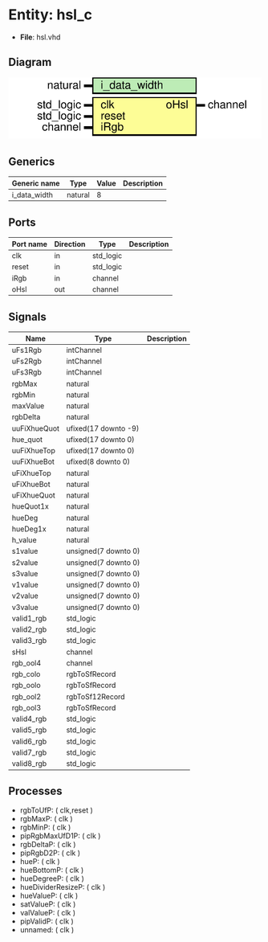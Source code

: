 # Entity: hsl_c 

- **File**: hsl.vhd
## Diagram

![Diagram](hsl.svg "Diagram")
## Generics

| Generic name | Type    | Value | Description |
| ------------ | ------- | ----- | ----------- |
| i_data_width | natural | 8     |             |
## Ports

| Port name | Direction | Type      | Description |
| --------- | --------- | --------- | ----------- |
| clk       | in        | std_logic |             |
| reset     | in        | std_logic |             |
| iRgb      | in        | channel   |             |
| oHsl      | out       | channel   |             |
## Signals

| Name         | Type                 | Description |
| ------------ | -------------------- | ----------- |
| uFs1Rgb      | intChannel           |             |
| uFs2Rgb      | intChannel           |             |
| uFs3Rgb      | intChannel           |             |
| rgbMax       | natural              |             |
| rgbMin       | natural              |             |
| maxValue     | natural              |             |
| rgbDelta     | natural              |             |
| uuFiXhueQuot | ufixed(17 downto -9) |             |
| hue_quot     | ufixed(17 downto 0)  |             |
| uuFiXhueTop  | ufixed(17 downto 0)  |             |
| uuFiXhueBot  | ufixed(8 downto 0)   |             |
| uFiXhueTop   | natural              |             |
| uFiXhueBot   | natural              |             |
| uFiXhueQuot  | natural              |             |
| hueQuot1x    | natural              |             |
| hueDeg       | natural              |             |
| hueDeg1x     | natural              |             |
| h_value      | natural              |             |
| s1value      | unsigned(7 downto 0) |             |
| s2value      | unsigned(7 downto 0) |             |
| s3value      | unsigned(7 downto 0) |             |
| v1value      | unsigned(7 downto 0) |             |
| v2value      | unsigned(7 downto 0) |             |
| v3value      | unsigned(7 downto 0) |             |
| valid1_rgb   | std_logic            |             |
| valid2_rgb   | std_logic            |             |
| valid3_rgb   | std_logic            |             |
| sHsl         | channel              |             |
| rgb_ool4     | channel              |             |
| rgb_colo     | rgbToSfRecord        |             |
| rgb_oolo     | rgbToSfRecord        |             |
| rgb_ool2     | rgbToSf12Record      |             |
| rgb_ool3     | rgbToSfRecord        |             |
| valid4_rgb   | std_logic            |             |
| valid5_rgb   | std_logic            |             |
| valid6_rgb   | std_logic            |             |
| valid7_rgb   | std_logic            |             |
| valid8_rgb   | std_logic            |             |
## Processes
- rgbToUfP: ( clk,reset )
- rgbMaxP: ( clk )
- rgbMinP: ( clk )
- pipRgbMaxUfD1P: ( clk )
- rgbDeltaP: ( clk )
- pipRgbD2P: ( clk )
- hueP: ( clk )
- hueBottomP: ( clk )
- hueDegreeP: ( clk )
- hueDividerResizeP: ( clk )
- hueValueP: ( clk )
- satValueP: ( clk )
- valValueP: ( clk )
- pipValidP: ( clk )
- unnamed: ( clk )

